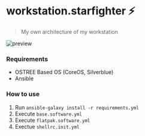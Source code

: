 # workstation.starfighter ⚡️
> My own architecture of my workstation 

![preview](./.github/ref.png)

### Requirements
- OSTREE Based OS (CoreOS, Silverblue)
- Ansible

### How to use
1) Run `ansible-galaxy install -r requirements.yml`
2) Execute `base.software.yml`
3) Execute `flatpak.software.yml` 
4) Exectue `shellrc.init.yml`
